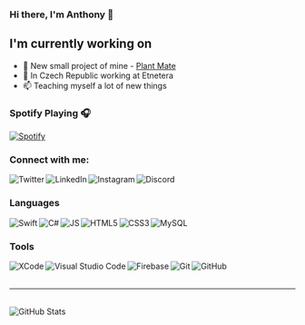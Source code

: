 ### Hi there, I'm Anthony 👋

## I'm currently working on
- 🌱 New small project of mine - [Plant Mate][pmgithub]
- 👀 In Czech Republic working at Etnetera
- 📫 Teaching myself a lot of new things

### Spotify Playing 🎧
[![Spotify](https://novatorem-tonnycs.vercel.app//api/spotify)](https://open.spotify.com/user/tonny774)

### Connect with me:
[<img align="left" alt="Twitter" src="https://img.shields.io/badge/Twitter-1DA1F2?style=for-the-badge&logo=twitter&logoColor=white" />][twitter]
[<img align="left" alt="LinkedIn" src="https://img.shields.io/badge/LinkedIn-0077B5?style=for-the-badge&logo=linkedin&logoColor=white" />][linkedin]
[<img align="left" alt="Instagram" src="https://img.shields.io/badge/Instagram-E4405F?style=for-the-badge&logo=instagram&logoColor=white" />][instagram]
[<img align="left" alt="Discord" src="https://img.shields.io/badge/Discord-7289DA?style=for-the-badge&logo=discord&logoColor=white" />][discord]

<br />

### Languages
[<img align="left" alt="Swift" src="https://img.shields.io/badge/Swift-FA7343?style=for-the-badge&logo=swift&logoColor=white">][youtubeplaylist]
[<img align="left" alt="C#" src="https://img.shields.io/badge/C%23-239120?style=for-the-badge&logo=c-sharp&logoColor=white">][youtubeplaylist]
[<img align="left" alt="JS" src="https://img.shields.io/badge/JavaScript-323330?style=for-the-badge&logo=javascript&logoColor=F7DF1E">][youtubeplaylist]
[<img align="left" alt="HTML5" src="https://img.shields.io/badge/HTML5-E34F26?style=for-the-badge&logo=html5&logoColor=white">][youtubeplaylist]
[<img align="left" alt="CSS3" src="https://img.shields.io/badge/CSS-239120?&style=for-the-badge&logo=css3&logoColor=white">][youtubeplaylist]
[<img align="left" alt="MySQL" src="https://img.shields.io/badge/MySQL-00000F?style=for-the-badge&logo=mysql&logoColor=white">][youtubeplaylist]

<br />

### Tools
[<img align="left" alt="XCode" src="https://img.shields.io/badge/Xcode-007ACC?style=for-the-badge&logo=Xcode&logoColor=white">][youtubeplaylist]
[<img align="left" alt="Visual Studio Code" src="https://img.shields.io/badge/Visual_Studio_Code-0078D4?style=for-the-badge&logo=visual%20studio%20code&logoColor=white">][youtubeplaylist]
[<img align="left" alt="Firebase" src="https://img.shields.io/badge/firebase-ffca28?style=for-the-badge&logo=firebase&logoColor=white">][youtubeplaylist]
[<img align="left" alt="Git" src="https://img.shields.io/badge/Git-F05032?style=for-the-badge&logo=git&logoColor=white">][youtubeplaylist]
[<img align="left" alt="GitHub" src="https://img.shields.io/badge/GitHub-100000?style=for-the-badge&logo=github&logoColor=white">][youtubeplaylist]

<br />
<br />

---

<br />

<img align="left" alt="GitHub Stats" src="https://github-readme-stats-tonnycs.vercel.app/api?username=TonnyCS&show_icons=true&hide_border=true&hide=stars,contribs,issues)">

[pmgithub]: https://github.com/TonnyCS/PlantMate
[twitter]: https://twitter.com/Tonny\_nm
[linkedin]: https://www.linkedin.com/in/anton%C3%ADn-%C5%A1imek-9a038a1b4/
[instagram]: https://www.instagram.com/tonny_simek/
[discord]: https://discordapp.com/users/410887441323655168/
[youtubeplaylist]: https://www.youtube.com/playlist?list=PLCkQYSNGTIVJ9UKWzF-GYIjYYCim90gAa
